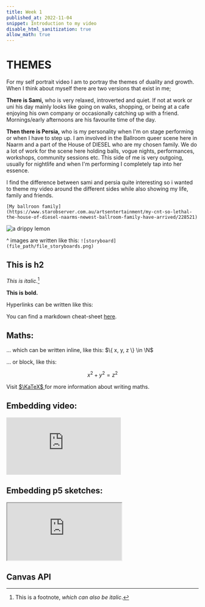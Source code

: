 ```yaml
---
title: Week 1
published_at: 2022-11-04
snippet: Introduction to my video  
disable_html_sanitization: true
allow_math: true
---
```


#  THEMES

For my self portrait video I am to portray the themes of duality and growth. 
When I think about myself there are two versions that exist in me;

**There is Sami,** who is very relaxed, introverted and quiet. If not at work or uni his day mainly looks like going on walks, shopping, or being at a cafe enjoying his own company or occasionally catching up with a friend. Mornings/early afternoons are his favourite time of the day. 

**Then there is Persia,** who is my personality when I'm on stage performing or when I have to step up. 
I am involved in the Ballroom queer scene here in Naarm and a part of the House of DIESEL who are my chosen family. We do a lot of work for the scene here holding balls, vogue nights, performances, workshops, community sessions etc. This side of me is very outgoing, usually for nightlife and when I'm performing I completely tap into her essence. 

I find the difference between sami and persia quite interesting so i wanted to theme my video around the different sides while also showing my life, family and friends. 

`[My ballroon family](https://www.starobserver.com.au/artsentertainment/my-cnt-so-lethal-the-house-of-diesel-naarms-newest-ballroom-family-have-arrived/228521)`






![a drippy lemon](logo.svg)

^ images are written like this: `![storyboard](file_path/file_storyboards.png)`

## This is h2

*This is italic.*[^1]

[^1]: This is a footnote, *which can also be italic*.

**This is bold.**

Hyperlinks can be written like this: 

You can find a markdown cheat-sheet [here](https://www.markdownguide.org/cheat-sheet/).

## Maths:

... which can be written inline, like this: $\{ x, y, z \} \in \N$

... or block, like this:

$$ x^2 + y^2 = z^2 $$

Visit [ $\KaTeX$ ](https://katex.org/docs/supported#fractions-and-binomials) for more information about writing maths.

## Embedding video:

<iframe id="coding_train_video" src="https://www.youtube.com/embed/rI_y2GAlQFM?si=RDgjkpunxk1mQzMI" title="YouTube video player" frameborder="0" allow="accelerometer; autoplay; clipboard-write; encrypted-media; gyroscope; picture-in-picture; web-share" referrerpolicy="strict-origin-when-cross-origin" allowfullscreen></iframe>

<script type="module">

    console.log (`hello world! 🚀`)

    const iframe  = document.getElementById (`coding_train_video`)
    iframe.width  = iframe.parentNode.scrollWidth
    iframe.height = iframe.width * 9 / 16

</script>

## Embedding p5 sketches:

<iframe id="falling_falling" src="https://editor.p5js.org/capogreco/full/Fkg05m7aA"></iframe>

<script type="module">

    const iframe  = document.getElementById (`falling_falling`)
    iframe.width  = iframe.parentNode.scrollWidth
    iframe.height = iframe.width * 9 / 16 + 42

</script>

## Canvas API

<canvas id="canvas_example"></canvas>

<script type="module">
    const cnv = document.getElementById (`canvas_example`)
    cnv.width = cnv.parentNode.scrollWidth
    cnv.height = cnv.width * 9 / 16

    const ctx = cnv.getContext (`2d`)
    const pos = {
        x: -100,
        y: cnv.height / 2 - 50
    }
    
    function draw_frame () {
        ctx.fillStyle = `turquoise`
        ctx.fillRect (0, 0, cnv.width, cnv.height)

        ctx.fillStyle = `hotpink`
        ctx.fillRect (pos.x, pos.y, 100, 100)

        pos.x += 2

        if (pos.x > cnv.width) {
            pos.x = -100
        }

        requestAnimationFrame (draw_frame)
    }

    draw_frame ()
</script>


